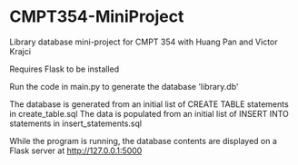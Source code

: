 # CMPT354-MiniProject
Library database mini-project for CMPT 354 with Huang Pan and Victor Krajci

Requires Flask to be installed

Run the code in main.py to generate the database 'library.db'

The database is generated from an initial list of CREATE TABLE statements in create_table.sql
The data is populated from an initial list of INSERT INTO statements in insert_statements.sql

While the program is running, the database contents are displayed on a Flask server at http://127.0.0.1:5000